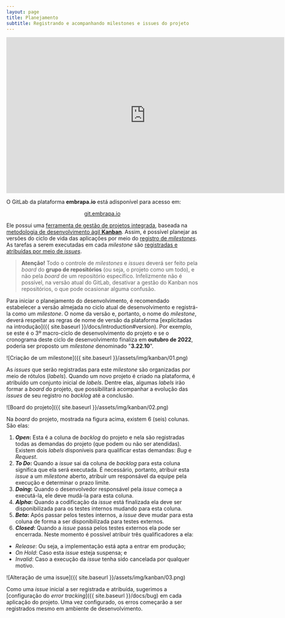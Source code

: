 ```yaml
---
layout: page
title: Planejamento
subtitle: Registrando e acompanhando milestones e issues do projeto
---
```


<iframe width="730" height="410" src="https://www.youtube.com/embed/vEeXAqRBTaw" frameborder="0" allow="accelerometer; autoplay; clipboard-write; encrypted-media; gyroscope; picture-in-picture; web-share" allowfullscreen></iframe>

O GitLab da plataforma **embrapa.io** está adisponível para acesso em:

<div style="margin: 0 auto; text-align: center;">
    <a class="btn btn-info btn-lg" href="https://git.embrapa.io" target="_blank">git.embrapa.io</a>
</div>

Ele possui uma [ferramenta de gestão de projetos integrada](https://statushero.com/blog/project-management-with-gitlab/), baseada na [metodologia de desenvolvimento ágil **Kanban**](https://statushero.com/blog/comparing-scrum-kanban-lean/). Assim, é possível planejar as versões do ciclo de vida das aplicações por meio do [registro de _milestones_](https://docs.gitlab.com/ee/user/project/milestones/). As tarefas a serem executadas em cada _milestone_ são [registradas e atribuídas por meio de _issues_](https://docs.gitlab.com/ee/user/project/issues/).

> **Atenção!** Todo o controle de _milestones_ e _issues_ deverá ser feito pela _board_ do **grupo de repositórios** (ou seja, o projeto como um todo), e não pela _board_ de um repositório específico. Infelizmente não é possível, na versão atual do GitLab, desativar a gestão do Kanban nos repositórios, o que pode ocasionar alguma confusão.

Para iniciar o planejamento do desenvolvimento, é recomendado estabelecer a versão almejada no ciclo atual de desenvolvimento e registrá-la como um _milestone_. O nome da versão e, portanto, o nome do _milestone_, deverá respeitar as regras de nome de versão da plataforma [explicitadas na introdução]({{ site.baseurl }}/docs/introduction#version). Por exemplo, se este é o 3º macro-ciclo de desenvolvimento do projeto e se o cronograma deste ciclo de desenvolvimento finaliza em **outubro de 2022**, poderia ser proposto um _milestone_ denominado "**3.22.10**".

![Criação de um milestone]({{ site.baseurl }}/assets/img/kanban/01.png)

As _issues_ que serão registradas para este _milestone_ são organizadas por meio de rótulos (_labels_). Quando um novo projeto é criado na plataforma, é atribuído um conjunto inicial de _labels_. Dentre elas, algumas _labels_ irão formar a _board_ do projeto, que possibilitará acompanhar a evolução das _issues_ de seu registro no _backlog_ até a conclusão.

![Board do projeto]({{ site.baseurl }}/assets/img/kanban/02.png)

Na _board_ do projeto, mostrada na figura acima, existem 6 (seis) colunas. São elas:

1. **_Open_:** Esta é a coluna de _backlog_ do projeto e nela são registradas todas as demandas do projeto (que podem ou não ser atendidas). Existem dois _labels_ disponíveis para qualificar estas demandas: _Bug_ e _Request_.
2. **_To Do_:** Quando a _issue_ sai da coluna de _backlog_ para esta coluna significa que ela será executada. É necessário, portanto, atribuir esta _issue_ a um _milestone_ aberto, atribuir um responsável da equipe pela execução e determinar o prazo limite.
3. **_Doing_:** Quando o desenvolvedor responsável pela _issue_ começa a executá-la, ele deve mudá-la para esta coluna.
4. **_Alpha_:** Quando a codificação da _issue_ está finalizada ela deve ser disponibilizada para os testes internos mudando para esta coluna.
5. **_Beta_:** Após passar pelos testes internos, a _issue_ deve mudar para esta coluna de forma a ser disponibilizada para testes externos.
6. **_Closed_:** Quando a _issue_ passa pelos testes externos ela pode ser encerrada. Neste momento é possível atribuir três qualificadores a ela:
 - _Release_: Ou seja, a implementação está apta a entrar em produção;
 - _On Hold_: Caso esta _issue_ esteja suspensa; e
 - _Invalid_: Caso a execução da _issue_ tenha sido cancelada por qualquer motivo.

![Alteração de uma issue]({{ site.baseurl }}/assets/img/kanban/03.png)

Como uma _issue_ inicial a ser registrada e atribuída, sugerimos a [configuração do _error tracking_]({{ site.baseurl }}/docs/bug) em cada aplicação do projeto. Uma vez configurado, os erros começarão a ser registrados mesmo em ambiente de desenvolvimento.
